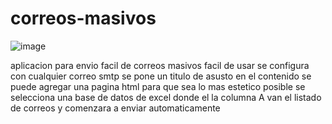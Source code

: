 # correos-masivos
![image](https://github.com/ULTRAHOST-By-Ibzan/correos-masivos/assets/150222469/dabfc095-d83e-4138-a2a3-afa3e5c65152)

aplicacion para envio facil de correos masivos
facil de usar se configura con cualquier correo smtp
se pone un titulo de asusto
en el contenido se puede agregar una pagina html para que sea lo mas estetico posible
se selecciona una base de datos de excel donde el la columna A van el listado de correos y comenzara a enviar automaticamente
